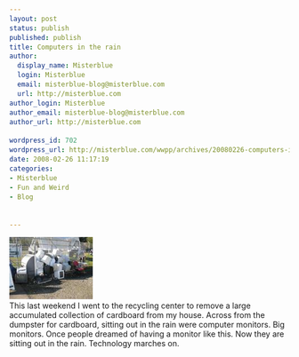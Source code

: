 ```yaml
---
layout: post
status: publish
published: publish
title: Computers in the rain
author:
  display_name: Misterblue
  login: Misterblue
  email: misterblue-blog@misterblue.com
  url: http://misterblue.com
author_login: Misterblue
author_email: misterblue-blog@misterblue.com
author_url: http://misterblue.com

wordpress_id: 702
wordpress_url: http://misterblue.com/wwpp/archives/20080226-computers-in-the-rain
date: 2008-02-26 11:17:19
categories:
- Misterblue
- Fun and Weird
- Blog


---
```

<div class="g2image_float_left"><a href="/images/oldimages/IMG_0453.jpg"><img src="/images/oldimages/thumb/IMG_0453.jpg" class="oldImageThumb"/></a></div>This last weekend I went to the recycling center to remove a large accumulated collection of cardboard from my house. Across from the dumpster for cardboard, sitting out in the rain were computer monitors. Big monitors. Once people dreamed of having a monitor like this. Now they are sitting out in the rain. Technology marches on.
